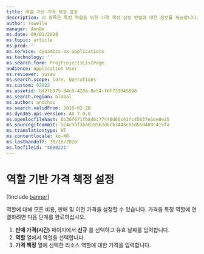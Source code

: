 ```yaml
---
title: 역할 기반 가격 책정 설정
description: 이 항목은 특정 역할을 위한 가격 책정 설정 방법에 대한 정보를 제공합니다.
author: Yowelle
manager: AnnBe
ms.date: 09/01/2020
ms.topic: article
ms.prod: ''
ms.service: dynamics-ax-applications
ms.technology: ''
ms.search.form: ProjProjectsListPage
audience: Application User
ms.reviewer: josaw
ms.search.scope: Core, Operations
ms.custom: 82022
ms.assetid: bd2fb375-84c6-428a-8e54-f0f719045898
ms.search.region: Global
ms.author: andchoi
ms.search.validFrom: 2016-02-28
ms.dyn365.ops.version: AX 7.0.0
ms.openlocfilehash: 6b36f671fb8d6c77446d66c41fc45837e1ee8e25
ms.sourcegitcommit: 5c4c9bf3ba018562d6cb3443c01d550489c415fa
ms.translationtype: HT
ms.contentlocale: ko-KR
ms.lasthandoff: 10/16/2020
ms.locfileid: "4080221"
---
```

# <a name="set-up-role-based-pricing"></a>역할 기반 가격 책정 설정

[!include [banner](../includes/banner.md)]

역할에 대해 모든 비용, 판매 및 이전 가격을 설정할 수 있습니다. 가격을 특정 역할에 연결하려면 다음 단계를 완료하십시오.

1. **판매 가격(시간)** 페이지에서 **신규** 를 선택하고 유효 날짜를 입력합니다.
2. **역할** 열에서 역할을 선택합니다.
3. **가격 책정** 열에 선택한 리소스 역할에 대한 가격을 입력합니다.
